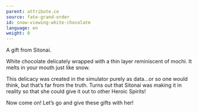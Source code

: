 ```yaml
---
parent: attribute.ce
source: fate-grand-order
id: snow-viewing-white-chocolate
language: en
weight: 0
---
```


A gift from Sitonai.

White chocolate delicately wrapped with a thin layer reminiscent of mochi. It melts in your mouth just like snow.

This delicacy was created in the simulator purely as data…or so one would think, but that’s far from the truth. Turns out that Sitonai was making it in reality so that she could give it out to other Heroic Spirits!

Now come on! Let’s go and give these gifts with her!
